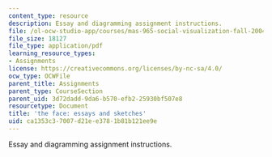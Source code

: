 ```yaml
---
content_type: resource
description: Essay and diagramming assignment instructions.
file: /ol-ocw-studio-app/courses/mas-965-social-visualization-fall-2004/ca1353c37007d21ee3781b81b121ee9e_assn10.pdf
file_size: 18127
file_type: application/pdf
learning_resource_types:
- Assignments
license: https://creativecommons.org/licenses/by-nc-sa/4.0/
ocw_type: OCWFile
parent_title: Assignments
parent_type: CourseSection
parent_uid: 3d72dadd-9da6-b570-efb2-25930bf507e8
resourcetype: Document
title: 'the face: essays and sketches'
uid: ca1353c3-7007-d21e-e378-1b81b121ee9e
---
```

Essay and diagramming assignment instructions.